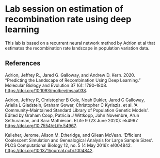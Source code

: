 # Lab session on estimation of recombination rate using deep learning

This lab is based on a recurrent neural network method by Adrion et al
that estimates the recombination rate landscape in population
variation data.



## References

Adrion, Jeffrey R., Jared G. Galloway, and Andrew D. Kern. 2020.
“Predicting the Landscape of Recombination Using Deep Learning.”
Molecular Biology and Evolution 37 (6): 1790–1808.
https://doi.org/10.1093/molbev/msaa038.

Adrion, Jeffrey R, Christopher B Cole, Noah Dukler, Jared G Galloway,
Ariella L Gladstein, Graham Gower, Christopher C Kyriazis, et al. ‘A
Community-Maintained Standard Library of Population Genetic Models’.
Edited by Graham Coop, Patricia J Wittkopp, John Novembre, Arun
Sethuraman, and Sara Mathieson. ELife 9 (23 June 2020): e54967.
https://doi.org/10.7554/eLife.54967.

Kelleher, Jerome, Alison M. Etheridge, and Gilean McVean. ‘Efficient
Coalescent Simulation and Genealogical Analysis for Large Sample
Sizes’. PLOS Computational Biology 12, no. 5 (4 May 2016): e1004842.
https://doi.org/10.1371/journal.pcbi.1004842.

